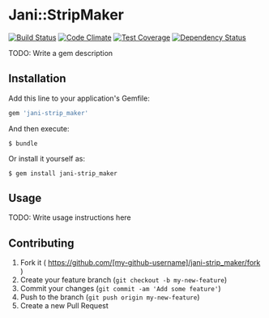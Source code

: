 # Jani::StripMaker

[![Build Status](https://travis-ci.org/shin1ohno/jani-strip_maker.svg?branch=master)](https://travis-ci.org/shin1ohno/jani-strip_maker)
[![Code Climate](https://codeclimate.com/github/shin1ohno/jani-strip_maker/badges/gpa.svg)](https://codeclimate.com/github/shin1ohno/jani-strip_maker)
[![Test Coverage](https://codeclimate.com/github/shin1ohno/jani-strip_maker/badges/coverage.svg)](https://codeclimate.com/github/shin1ohno/jani-strip_maker)
[![Dependency Status](https://gemnasium.com/shin1ohno/jani-strip_maker.svg)](https://gemnasium.com/shin1ohno/jani-strip_maker)

TODO: Write a gem description

## Installation

Add this line to your application's Gemfile:

```ruby
gem 'jani-strip_maker'
```

And then execute:

    $ bundle

Or install it yourself as:

    $ gem install jani-strip_maker

## Usage

TODO: Write usage instructions here

## Contributing

1. Fork it ( https://github.com/[my-github-username]/jani-strip_maker/fork )
2. Create your feature branch (`git checkout -b my-new-feature`)
3. Commit your changes (`git commit -am 'Add some feature'`)
4. Push to the branch (`git push origin my-new-feature`)
5. Create a new Pull Request
